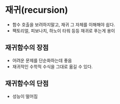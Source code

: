 # 재귀(recursion)
- 함수 호출을 보려하지말고, 재귀 그 자체를 이해해야 쉽다.
- 팩토리얼, 피보나치, 하노이 타워 등등 재귀로 푸는게 용이


## 재귀함수의 장점
- 어려운 문제를 단순화하는데 좋음
- 재귀적인 수학적 수식을 그대로 옮길 수 있다.


## 재귀함수의 단점

- 성능이 떨어짐
